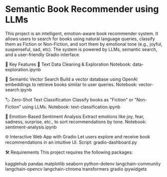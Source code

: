# Semantic Book Recommender using LLMs

This project is an intelligent, emotion-aware book recommender system. It allows users to search for books using natural language queries, classify them as Fiction or Non-Fiction, and sort them by emotional tone (e.g., joyful, suspenseful, sad, etc). The system is powered by LLMs, semantic search, and a user-friendly Gradio interface.

🔑 Key Features
🧹 Text Data Cleaning & Exploration
Notebook: data-exploration.ipynb

🧠 Semantic Vector Search
Build a vector database using OpenAI embeddings to retrieve books similar to user queries.
Notebook: vector-search.ipynb

🏷️ Zero-Shot Text Classification
Classify books as "Fiction" or "Non-Fiction" using LLMs.
Notebook: text-classification.ipynb

💬 Emotion-Based Sentiment Analysis
Extract emotions like joy, fear, sadness, surprise, etc., to sort recommendations by tone.
Notebook: sentiment-analysis.ipynb

🌐 Interactive Web App with Gradio
Let users explore and receive book recommendations in an intuitive UI.
Script: gradio-dashboard.py

🛠 Requirements
This project requires the following packages:

kagglehub
pandas
matplotlib
seaborn
python-dotenv
langchain-community
langchain-opencv
langchain-chroma
transformers
gradio
ipywidgets
